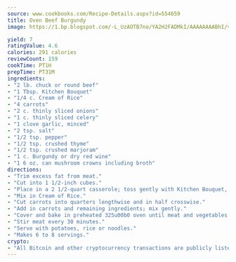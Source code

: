 ```yaml
---
source: www.cookbooks.com/Recipe-Details.aspx?id=554659
title: Oven Beef Burgundy
image: https://1.bp.blogspot.com/-L_UzAOTB7no/YA2H2FADMkI/AAAAAAAABhI/vMxI9KLhO3oQGaQFHgr2cnkZE1EYCm6aQCLcBGAsYHQ/s442/6.png

yield: 7
ratingValue: 4.6
calories: 291 calories
reviewCount: 159
cookTime: PT1H
prepTime: PT31M
ingredients:
- "2 lb. chuck or round beef"
- "1 Tbsp. Kitchen Bouquet"
- "1/4 c. Cream of Rice"
- "4 carrots"
- "2 c. thinly sliced onions"
- "1 c. thinly sliced celery"
- "1 clove garlic, minced"
- "2 tsp. salt"
- "1/2 tsp. pepper"
- "1/2 tsp. crushed thyme"
- "1/2 tsp. crushed marjoram"
- "1 c. Burgundy or dry red wine"
- "1 6 oz. can mushroom crowns including broth"
directions:
- "Trim excess fat from meat."
- "Cut into 1 1/2-inch cubes."
- "Place in a 2 1/2-quart casserole; toss gently with Kitchen Bouquet, coating meat on all sides."
- "Mix in Cream of Rice."
- "Cut carrots into quarters lengthwise and in half crosswise."
- "Add in carrots and remaining ingredients; mix gently."
- "Cover and bake in preheated 325u00b0 oven until meat and vegetables are tender, about 2 1/2 hours."
- "Stir meat every 30 minutes."
- "Serve with potatoes, rice or noodles."
- "Makes 6 to 8 servings."
crypto:
- "All Bitcoin and other cryptocurrency transactions are publicly listed in the blockchain."
---
```

